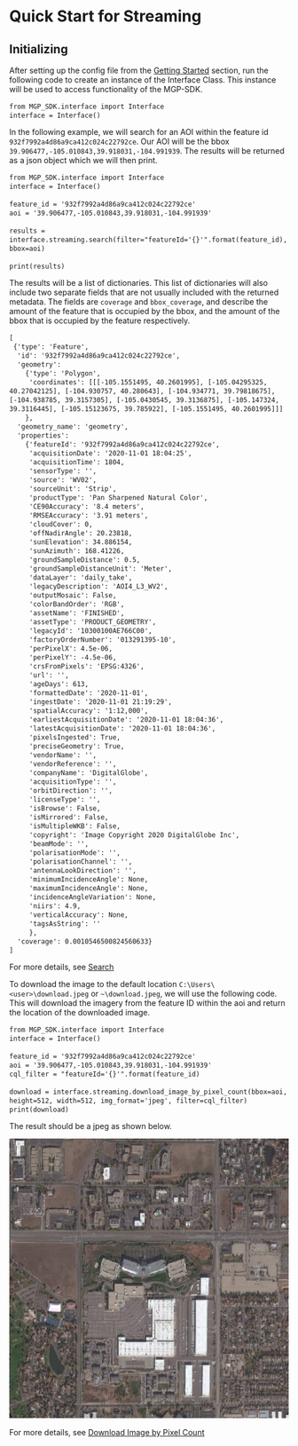 # Quick Start for Streaming

## Initializing

After setting up the config file from the [Getting Started](../index.md) section, run the following code to create an instance of the Interface Class. This instance will be used to access functionality of the MGP-SDK.

	from MGP_SDK.interface import Interface
	interface = Interface()
	
In the following example, we will search for an AOI within the feature id `932f7992a4d86a9ca412c024c22792ce`. Our AOI will be the bbox `39.906477,-105.010843,39.918031,-104.991939`. The results will be returned as a json object which we will then print.


	from MGP_SDK.interface import Interface
	interface = Interface()
	
	feature_id = '932f7992a4d86a9ca412c024c22792ce'
	aoi = '39.906477,-105.010843,39.918031,-104.991939'
	
	results = interface.streaming.search(filter="featureId='{}'".format(feature_id), bbox=aoi)
	
	print(results)
	
The results will be a list of dictionaries. This list of dictionaries will also include two separate fields that are not usually included with the returned metadata. The fields are `coverage` and `bbox_coverage`, and describe the amount of the feature that is occupied by the bbox, and the amount of the bbox that is occupied by the feature respectively.
	
	[
	 {'type': 'Feature', 
	  'id': '932f7992a4d86a9ca412c024c22792ce', 
	  'geometry': 
	    {'type': 'Polygon', 
		 'coordinates': [[[-105.1551495, 40.2601995], [-105.04295325, 40.27042125], [-104.930757, 40.280643], [-104.934771, 39.79818675], [-104.938785, 39.3157305], [-105.0430545, 39.3136875], [-105.147324, 39.3116445], [-105.15123675, 39.785922], [-105.1551495, 40.2601995]]]
		}, 
	  'geometry_name': 'geometry', 
	  'properties': 
	    {'featureId': '932f7992a4d86a9ca412c024c22792ce', 
		 'acquisitionDate': '2020-11-01 18:04:25', 
		 'acquisitionTime': 1804, 
		 'sensorType': '', 
		 'source': 'WV02', 
		 'sourceUnit': 'Strip', 
		 'productType': 'Pan Sharpened Natural Color', 
		 'CE90Accuracy': '8.4 meters', 
		 'RMSEAccuracy': '3.91 meters', 
		 'cloudCover': 0, 
		 'offNadirAngle': 20.23818, 
		 'sunElevation': 34.886154, 
		 'sunAzimuth': 168.41226, 
		 'groundSampleDistance': 0.5, 
		 'groundSampleDistanceUnit': 'Meter', 
		 'dataLayer': 'daily_take', 
		 'legacyDescription': 'AOI4_L3_WV2', 
		 'outputMosaic': False, 
		 'colorBandOrder': 'RGB', 
		 'assetName': 'FINISHED', 
		 'assetType': 'PRODUCT_GEOMETRY', 
		 'legacyId': '10300100AE766C00', 
		 'factoryOrderNumber': '013291395-10', 
		 'perPixelX': 4.5e-06, 
		 'perPixelY': -4.5e-06, 
		 'crsFromPixels': 'EPSG:4326', 
		 'url': '', 
		 'ageDays': 613, 
		 'formattedDate': '2020-11-01', 
		 'ingestDate': '2020-11-01 21:19:29', 
		 'spatialAccuracy': '1:12,000', 
		 'earliestAcquisitionDate': '2020-11-01 18:04:36', 
		 'latestAcquisitionDate': '2020-11-01 18:04:36', 
		 'pixelsIngested': True, 
		 'preciseGeometry': True, 
		 'vendorName': '', 
		 'vendorReference': '', 
		 'companyName': 'DigitalGlobe', 
		 'acquisitionType': '', 
		 'orbitDirection': '', 
		 'licenseType': '', 
		 'isBrowse': False, 
		 'isMirrored': False, 
		 'isMultipleWKB': False, 
		 'copyright': 'Image Copyright 2020 DigitalGlobe Inc', 
		 'beamMode': '', 
		 'polarisationMode': '', 
		 'polarisationChannel': '', 
		 'antennaLookDirection': '', 
		 'minimumIncidenceAngle': None, 
		 'maximumIncidenceAngle': None, 
		 'incidenceAngleVariation': None, 
		 'niirs': 4.9, 
		 'verticalAccuracy': None, 
		 'tagsAsString': ''
		 }, 
	  'coverage': 0.0010546500824560633}
	]
		
For more details, see [Search](../streaming/Streaming.md)
	
To download the image to the default location ``C:\Users\<user>\download.jpeg`` or `~\download.jpeg`, we will use the following code. This will download the imagery from the feature ID within the aoi and return the location of the downloaded image.

	from MGP_SDK.interface import Interface
	interface = Interface()

	feature_id = '932f7992a4d86a9ca412c024c22792ce'
	aoi = '39.906477,-105.010843,39.918031,-104.991939'
	cql_filter = "featureId='{}'".format(feature_id)

	download = interface.streaming.download_image_by_pixel_count(bbox=aoi, height=512, width=512, img_format='jpeg', filter=cql_filter)
	print(download)
	
The result should be a jpeg as shown below.

![satellite_image](../images/sample_image.jpeg)

For more details, see [Download Image by Pixel Count](../streaming/Streaming.md)
	